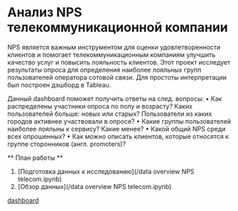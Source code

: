 # Анализ NPS телекоммуникационной компании

NPS является важным инструментом для оценки удовлетворенности клиентов и помогает телекоммуникационным компаниям улучшить качество услуг и повысить лояльность клиентов. Этот проект исследует результаты опроса для определения наиболее лояльных групп пользователей оператора сотовой связи. Для простоты интерпретации был построен дэшборд в Tableau.    

Данный dashboard поможет получить ответы на след. вопросы:
• Как распределены участники опроса по полу и возрасту? Каких пользователей больше: новых или старых? Пользователи из каких городов активнее участвовали в опросе?
• Какие группы пользователей наиболее лояльны к сервису? Какие менее?
• Какой общий NPS среди всех опрошенных?
• Как можно описать клиентов, которые относятся к группе cторонников (англ. promoters)?

** План работы **
1. [Подготовка данных к исследованию](/data overview NPS telecom.ipynb)
2. [Обзор данных](/data overview NPS telecom.ipynb)


[dashboard](https://public.tableau.com/app/profile/uliya2215/viz/YandexProjectTelecomNPSviz/Dashboard1)
